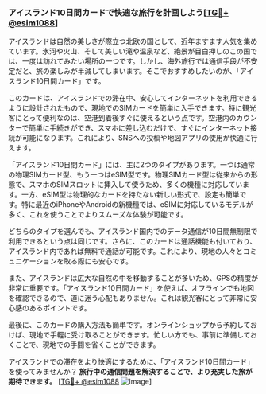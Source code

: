 ### アイスランド10日間カードで快適な旅行を計画しよう[[TG💪+ @esim1088](https://t.me/s/esim1088)]

アイスランドは自然の美しさが際立つ北欧の国として、近年ますます人気を集めています。氷河や火山、そして美しい滝や温泉など、絶景が目白押しのこの国では、一度は訪れてみたい場所の一つです。しかし、海外旅行では通信手段が不安定だと、旅の楽しみが半減してしまいます。そこでおすすめしたいのが、「アイスランド10日間カード」です。

このカードは、アイスランドでの滞在中、安心してインターネットを利用できるように設計されたもので、現地でのSIMカードを簡単に入手できます。特に観光客にとって便利なのは、空港到着後すぐに使えるという点です。空港内のカウンターで簡単に手続きができ、スマホに差し込むだけで、すぐにインターネット接続が可能になります。これにより、SNSへの投稿や地図アプリの使用が快適に行えます。

「アイスランド10日間カード」には、主に2つのタイプがあります。一つは通常の物理SIMカード型、もう一つはeSIM型です。物理SIMカード型は従来からの形態で、スマホのSIMスロットに挿入して使うため、多くの機種に対応しています。一方、eSIM型は物理的なカードを持たない新しい形式で、設定も簡単です。特に最近のiPhoneやAndroidの新機種では、eSIMに対応しているモデルが多く、これを使うことでよりスムーズな体験が可能です。

どちらのタイプを選んでも、アイスランド国内でのデータ通信が10日間無制限で利用できるという点は同じです。さらに、このカードは通話機能も付いており、アイスランド内であれば無料で通話が可能です。これにより、現地の人々とコミュニケーションを取る際にも安心です。

また、アイスランドは広大な自然の中を移動することが多いため、GPSの精度が非常に重要です。「アイスランド10日間カード」を使えば、オフラインでも地図を確認できるので、道に迷う心配もありません。これは観光客にとって非常に安心感のあるポイントです。

最後に、このカードの購入方法も簡単です。オンラインショップから予約しておけば、現地で手軽に受け取ることができます。忙しい方でも、事前に準備しておくことで、現地での手間を省くことができます。

アイスランドでの滞在をより快適にするために、「アイスランド10日間カード」を使ってみませんか？ **旅行中の通信問題を解決することで、より充実した旅が期待できます。** [[TG💪+ @esim1088](https://t.me/s/esim1088) ![Image](https://i.postimg.cc/Y0z9fWf4/image.png)]